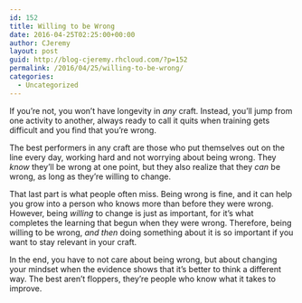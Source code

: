 ```yaml
---
id: 152
title: Willing to be Wrong
date: 2016-04-25T02:25:00+00:00
author: CJeremy
layout: post
guid: http://blog-cjeremy.rhcloud.com/?p=152
permalink: /2016/04/25/willing-to-be-wrong/
categories:
  - Uncategorized
---
```

If you&#8217;re not, you won&#8217;t have longevity in _any_ craft. Instead, you&#8217;ll jump from one activity to another, always ready to call it quits when training gets difficult and you find that you&#8217;re wrong.

The best performers in any craft are those who put themselves out on the line every day, working hard and not worrying about being wrong. They _know_ they&#8217;ll be wrong at one point, but they also realize that they _can_ be wrong, as long as they&#8217;re willing to change.

That last part is what people often miss. Being wrong is fine, and it can help you grow into a person who knows more than before they were wrong. However, being _willing_ to change is just as important, for it&#8217;s what completes the learning that begun when they were wrong. Therefore, being willing to be wrong, _and then_ doing something about it is so important if you want to stay relevant in your craft.

In the end, you have to not care about being wrong, but about changing your mindset when the evidence shows that it&#8217;s better to think a different way. The best aren&#8217;t floppers, they&#8217;re people who know what it takes to improve.